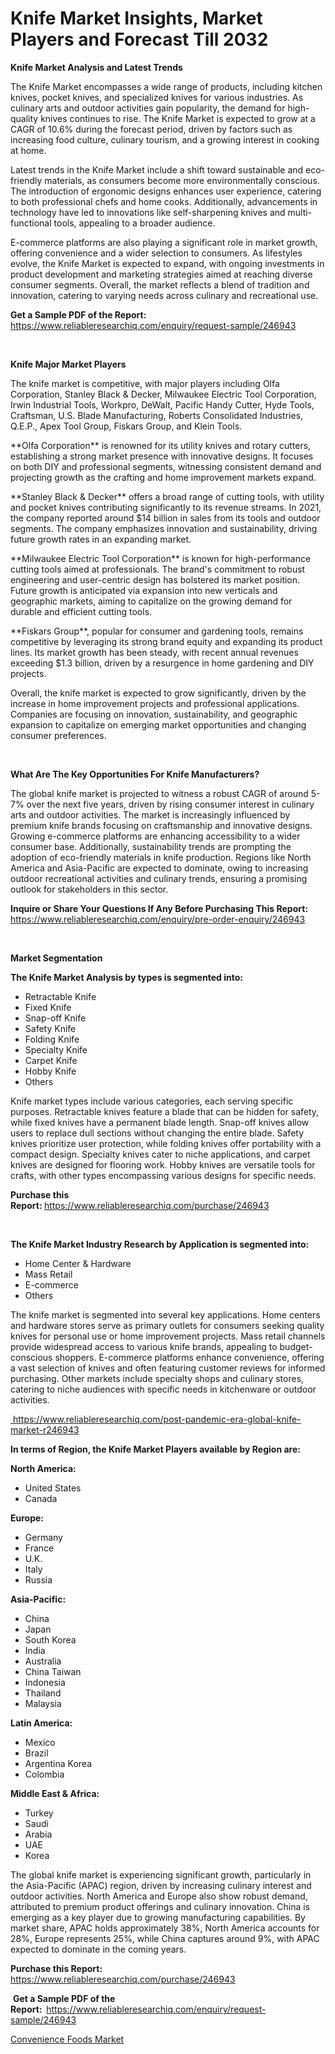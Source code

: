 <p><h1>Knife Market Insights, Market Players and Forecast Till 2032</h1></p><p><strong>Knife Market Analysis and Latest Trends</strong></p>
<p><p>The Knife Market encompasses a wide range of products, including kitchen knives, pocket knives, and specialized knives for various industries. As culinary arts and outdoor activities gain popularity, the demand for high-quality knives continues to rise. The Knife Market is expected to grow at a CAGR of 10.6% during the forecast period, driven by factors such as increasing food culture, culinary tourism, and a growing interest in cooking at home.</p><p>Latest trends in the Knife Market include a shift toward sustainable and eco-friendly materials, as consumers become more environmentally conscious. The introduction of ergonomic designs enhances user experience, catering to both professional chefs and home cooks. Additionally, advancements in technology have led to innovations like self-sharpening knives and multi-functional tools, appealing to a broader audience.</p><p>E-commerce platforms are also playing a significant role in market growth, offering convenience and a wider selection to consumers. As lifestyles evolve, the Knife Market is expected to expand, with ongoing investments in product development and marketing strategies aimed at reaching diverse consumer segments. Overall, the market reflects a blend of tradition and innovation, catering to varying needs across culinary and recreational use.</p></p>
<p><strong>Get a Sample PDF of the Report:&nbsp;</strong> <a href="https://www.reliableresearchiq.com/enquiry/request-sample/246943?utm_campaign=3132&utm_medium=2&utm_source=Github&utm_content=ia&utm_term=30032025&utm_id=knife">https://www.reliableresearchiq.com/enquiry/request-sample/246943</a></p>
<p>&nbsp;</p>
<p><strong>Knife Major Market Players</strong></p>
<p><p>The knife market is competitive, with major players including Olfa Corporation, Stanley Black & Decker, Milwaukee Electric Tool Corporation, Irwin Industrial Tools, Workpro, DeWalt, Pacific Handy Cutter, Hyde Tools, Craftsman, U.S. Blade Manufacturing, Roberts Consolidated Industries, Q.E.P., Apex Tool Group, Fiskars Group, and Klein Tools. </p><p>**Olfa Corporation** is renowned for its utility knives and rotary cutters, establishing a strong market presence with innovative designs. It focuses on both DIY and professional segments, witnessing consistent demand and projecting growth as the crafting and home improvement markets expand.</p><p>**Stanley Black & Decker** offers a broad range of cutting tools, with utility and pocket knives contributing significantly to its revenue streams. In 2021, the company reported around $14 billion in sales from its tools and outdoor segments. The company emphasizes innovation and sustainability, driving future growth rates in an expanding market.</p><p>**Milwaukee Electric Tool Corporation** is known for high-performance cutting tools aimed at professionals. The brand's commitment to robust engineering and user-centric design has bolstered its market position. Future growth is anticipated via expansion into new verticals and geographic markets, aiming to capitalize on the growing demand for durable and efficient cutting tools.</p><p>**Fiskars Group**, popular for consumer and gardening tools, remains competitive by leveraging its strong brand equity and expanding its product lines. Its market growth has been steady, with recent annual revenues exceeding $1.3 billion, driven by a resurgence in home gardening and DIY projects.</p><p>Overall, the knife market is expected to grow significantly, driven by the increase in home improvement projects and professional applications. Companies are focusing on innovation, sustainability, and geographic expansion to capitalize on emerging market opportunities and changing consumer preferences.</p></p>
<p>&nbsp;</p>
<p><strong>What Are The Key Opportunities For Knife Manufacturers?</strong></p>
<p><p>The global knife market is projected to witness a robust CAGR of around 5-7% over the next five years, driven by rising consumer interest in culinary arts and outdoor activities. The market is increasingly influenced by premium knife brands focusing on craftsmanship and innovative designs. Growing e-commerce platforms are enhancing accessibility to a wider consumer base. Additionally, sustainability trends are prompting the adoption of eco-friendly materials in knife production. Regions like North America and Asia-Pacific are expected to dominate, owing to increasing outdoor recreational activities and culinary trends, ensuring a promising outlook for stakeholders in this sector.</p></p>
<p><strong>Inquire or Share Your Questions If Any Before Purchasing This Report:</strong> <a href="https://www.reliableresearchiq.com/enquiry/pre-order-enquiry/246943?utm_campaign=3132&utm_medium=2&utm_source=Github&utm_content=ia&utm_term=30032025&utm_id=knife">https://www.reliableresearchiq.com/enquiry/pre-order-enquiry/246943</a></p>
<p>&nbsp;</p>
<p><strong>Market Segmentation</strong></p>
<p><strong>The Knife Market Analysis by types is segmented into:</strong></p>
<p><ul><li>Retractable Knife</li><li>Fixed Knife</li><li>Snap-off Knife</li><li>Safety Knife</li><li>Folding Knife</li><li>Specialty Knife</li><li>Carpet Knife</li><li>Hobby Knife</li><li>Others</li></ul></p>
<p><p>Knife market types include various categories, each serving specific purposes. Retractable knives feature a blade that can be hidden for safety, while fixed knives have a permanent blade length. Snap-off knives allow users to replace dull sections without changing the entire blade. Safety knives prioritize user protection, while folding knives offer portability with a compact design. Specialty knives cater to niche applications, and carpet knives are designed for flooring work. Hobby knives are versatile tools for crafts, with other types encompassing various designs for specific needs.</p></p>
<p><strong>Purchase this Report:&nbsp;</strong><a href="https://www.reliableresearchiq.com/purchase/246943?utm_campaign=3132&utm_medium=2&utm_source=Github&utm_content=ia&utm_term=30032025&utm_id=knife">https://www.reliableresearchiq.com/purchase/246943</a></p>
<p>&nbsp;</p>
<p><strong>The Knife Market Industry Research by Application is segmented into:</strong></p>
<p><ul><li>Home Center & Hardware</li><li>Mass Retail</li><li>E-commerce</li><li>Others</li></ul></p>
<p><p>The knife market is segmented into several key applications. Home centers and hardware stores serve as primary outlets for consumers seeking quality knives for personal use or home improvement projects. Mass retail channels provide widespread access to various knife brands, appealing to budget-conscious shoppers. E-commerce platforms enhance convenience, offering a vast selection of knives and often featuring customer reviews for informed purchasing. Other markets include specialty shops and culinary stores, catering to niche audiences with specific needs in kitchenware or outdoor activities.</p></p>
<p><a href="https://www.reliableresearchiq.com/post-pandemic-era-global-knife-market-r246943?utm_campaign=3132&utm_medium=2&utm_source=Github&utm_content=ia&utm_term=30032025&utm_id=knife">&nbsp;https://www.reliableresearchiq.com/post-pandemic-era-global-knife-market-r246943</a></p>
<p><strong>In terms of Region, the Knife Market Players available by Region are:</strong></p>
<p>
    <p> <strong> North America: </strong>
        <ul>
            <li>United States</li>
            <li>Canada</li>
        </ul>
        </p> 
    <p> <strong> Europe: </strong>
        <ul>
            <li>Germany</li>
            <li>France</li>
            <li>U.K.</li>
            <li>Italy</li>
            <li>Russia</li>
        </ul>
        </p> 
    <p> <strong> Asia-Pacific: </strong>
        <ul>
            <li>China</li>
            <li>Japan</li>
            <li>South Korea</li>
            <li>India</li>
            <li>Australia</li>
            <li>China Taiwan</li>
            <li>Indonesia</li>
            <li>Thailand</li>
            <li>Malaysia</li>
        </ul>
        </p> 
    <p> <strong> Latin America: </strong>
        <ul>
            <li>Mexico</li>
            <li>Brazil</li>
            <li>Argentina Korea</li>
            <li>Colombia</li>
        </ul>
        </p> 
    <p> <strong> Middle East & Africa: </strong>
        <ul>
            <li>Turkey</li>
            <li>Saudi</li>
            <li>Arabia</li>
            <li>UAE</li>
            <li>Korea</li>
        </ul>
    </p>
    </p>
<p><p>The global knife market is experiencing significant growth, particularly in the Asia-Pacific (APAC) region, driven by increasing culinary interest and outdoor activities. North America and Europe also show robust demand, attributed to premium product offerings and culinary innovation. China is emerging as a key player due to growing manufacturing capabilities. By market share, APAC holds approximately 38%, North America accounts for 28%, Europe represents 25%, while China captures around 9%, with APAC expected to dominate in the coming years.</p></p>
<p><strong>Purchase this Report: </strong><a href="https://www.reliableresearchiq.com/purchase/246943?utm_campaign=3132&utm_medium=2&utm_source=Github&utm_content=ia&utm_term=30032025&utm_id=knife">https://www.reliableresearchiq.com/purchase/246943</a></p>
<p>&nbsp;<strong>Get a Sample PDF of the Report:&nbsp;&nbsp;</strong><a href="https://www.reliableresearchiq.com/enquiry/request-sample/246943?utm_campaign=3132&utm_medium=2&utm_source=Github&utm_content=ia&utm_term=30032025&utm_id=knife">https://www.reliableresearchiq.com/enquiry/request-sample/246943</a></p>
<p><strong></strong></p>
<p><p><a href="https://github.com/vigoseiler/Market-Research-Report-List-1/blob/main/convenience-foods-market.md?utm_campaign=3132&utm_medium=2&utm_source=Github&utm_content=ia&utm_term=30032025&utm_id=knife">Convenience Foods Market</a></p></p>
